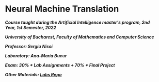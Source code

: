 # Neural Machine Translation
***Course taught during the Artificial Intelligence master's program, 2nd Year, 1st Semester, 2022***

***University of Bucharest, Faculty of Mathematics and Computer Science***

***Professor: Sergiu Nisoi***

***Laboratory: Ana-Maria Bucur***

***Exam: 30% * Lab Assignments + 70% * Final Project***

***Other Materials: [Labs Repo](https://github.com/bucuram/machine-translation-labs)***
